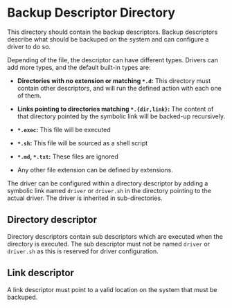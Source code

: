 Backup Descriptor Directory
===========================

This directory should contain the backup descriptors. Backup descriptors
describe what should be backuped on the system and can configure a driver to do
so.

Depending of the file, the descriptor can have different types. Drivers can add
more types, and the default built-in types are:

  * **Directories with no extension or matching `*.d`:** This directory must
    contain other descriptors, and will run the defined action with each one of
    them.

  * **Links pointing to directories matching `*.{dir,link}`:** The
    content of that directory pointed by the symbolic link will be backed-up
    recursively.

  * **`*.exec`:** This file will be executed

  * **`*.sh`:** This file will be sourced as a shell script

  * **`*.md`, `*.txt`:** These files are ignored

  * Any other file extension can be defined by extensions.

The driver can be configured within a directory descriptor by adding a symbolic
link named `driver` or `driver.sh` in the directory pointing to the actual
driver. The driver is inherited in sub-directories.

Directory descriptor
--------------------

Directory descriptors contain sub descriptors which are executed when the
directory is executed. The sub descriptor must not be named `driver` or
`driver.sh` as this is reserved for driver configuration.

Link descriptor
---------------

A link descriptor must point to a valid location on the system that must be
backuped.

